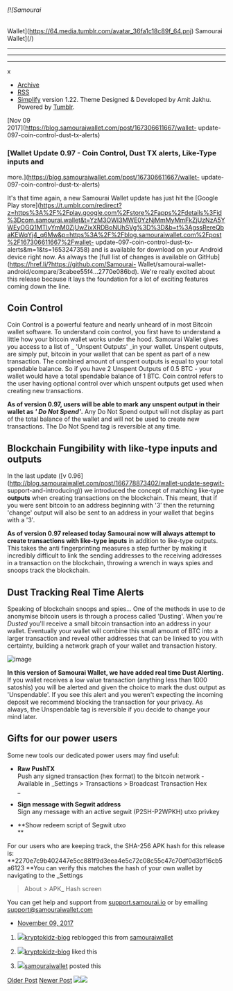 ###### [![Samourai
Wallet](https://64.media.tumblr.com/avatar_36fa1c18c89f_64.pnj) Samourai
Wallet](/)

* * *

* * *

* * *

x

  * [Archive](/archive)
  * [RSS](https://blog.samouraiwallet.com/rss)
  * [Simplify](http://simplifytheme.tumblr.com) version 1.22. Theme Designed & Developed by [](http://amitjakhu.com)Amit Jakhu. Powered by [Tumblr](http://tumblr.com).

[Nov 09  
2017](https://blog.samouraiwallet.com/post/167306611667/wallet-
update-097-coin-control-dust-tx-alerts)

### [Wallet Update 0.97 - Coin Control, Dust TX alerts, Like-Type inputs and
more.](https://blog.samouraiwallet.com/post/167306611667/wallet-
update-097-coin-control-dust-tx-alerts)

It's that time again, a new Samourai Wallet update has just hit the [Google
Play
store](https://t.umblr.com/redirect?z=https%3A%2F%2Fplay.google.com%2Fstore%2Fapps%2Fdetails%3Fid%3Dcom.samourai.wallet&t=YzM3OWI3MWE0YzNjMmMyMmFkZjUzNzA5YWEyOGQ1MTIyYmM0ZjUwZixXRDBoNUhSVg%3D%3D&b=t%3AgssRereQbaKEWqYj4_q6Mw&p=https%3A%2F%2Fblog.samouraiwallet.com%2Fpost%2F167306611667%2Fwallet-
update-097-coin-control-dust-tx-alerts&m=1&ts=1653247358) and is available for
download on your Android device right now. As always the [full list of changes
is available on GitHub](https://href.li/?https://github.com/Samourai-
Wallet/samourai-wallet-android/compare/3cabee55f4...2770e086bd). We're really
excited about this release because it lays the foundation for a lot of
exciting features coming down the line.

## Coin Control

Coin Control is a powerful feature and nearly unheard of in most Bitcoin
wallet software. To understand coin control, you first have to understand a
little how your bitcoin wallet works under the hood. Samourai Wallet gives you
access to a list of _  'Unspent Outputs' _in your wallet. Unspent outputs, are
simply put, bitcoin in your wallet that can be spent as part of a new
transaction. The combined amount of unspent outputs is equal to your total
spendable balance. So if you have 2 Unspent Outputs of 0.5 BTC - your wallet
would have a total spendable balance of 1 BTC. Coin control refers to the user
having optional control over which unspent outputs get used when creating new
transactions.

 **As of version 0.97, users will be able to mark any unspent output in their
wallet as   _' Do Not Spend'_.** Any Do Not Spend output will not display as
part of the total balance of the wallet and will not be used to create new
transactions. The Do Not Spend tag is reversible at any time.

## Blockchain Fungibility with like-type inputs and outputs

In the last update ([v
0.96](http://blog.samouraiwallet.com/post/166778873402/wallet-update-segwit-
support-and-introducing)) we introduced the concept of matching like-type
**outputs** when creating transactions on the blockchain. This meant, that if
you were sent bitcoin to an address beginning with '3′ then the returning
'change' output will also be sent to an address in your wallet that begins
with a '3′.

 **As of version 0.97 released today Samourai now will always attempt to
create transactions with like-type inputs** in addition to like-type outputs.
This takes the anti fingerprinting measures a step further by making it
incredibly difficult to link the sending addresses to the receiving addresses
in a transaction on the blockchain, throwing a wrench in ways spies and snoops
track the blockchain.

## Dust Tracking Real Time Alerts

Speaking of blockchain snoops and spies… One of the methods in use to de
anonymise bitcoin users is through a process called 'Dusting'. When you're
_Dusted_ you'll receive a small bitcoin transaction into an address in your
wallet. Eventually your wallet will combine this small amount of BTC into a
larger transaction and reveal other addresses that can be linked to you with
certainty, building a network graph of your wallet and transaction history.

![image](https://64.media.tumblr.com/90400e7cde10287f383269edaef9ccba/tumblr_inline_oz5qgcF8Mz1tu47rq_640.jpg)

 **In this version of Samourai Wallet, we have added real time Dust
Alerting.** If you wallet receives a low value transaction (anything less than
1000 satoshis) you will be alerted and given the choice to mark the dust
output as 'Unspendable'. If you see this alert and you weren't expecting the
incoming deposit we recommend blocking the transaction for your privacy. As
always, the Unspendable tag is reversible if you decide to change your mind
later.

## Gifts for our power users

Some new tools our dedicated power users may find useful:

  *  **Raw PushTX**  
Push any signed transaction (hex format) to the bitcoin network - Available in
_Settings > Transactions > Broadcast Transaction Hex  
_  

  *  **Sign message with Segwit address**  
Sign any message with an active segwit (P2SH-P2WPKH) utxo privkey  
  

  *  **Show redeem script of Segwit utxo      
**  

For our users who are keeping track, the SHA-256 APK hash for this release is:
**2270e7c9b402447e5cc881f9d3eea4e5c72c08c55c47c70df0d3bf16cb5a6123  **You can
verify this matches the hash of your own wallet by navigating to the _Settings
> About > APK_ Hash screen

You can get help and support from
[support.samourai.io](https://href.li/?https://support.samourai.io) or by
emailing support@samouraiwallet.com

  * [November 09, 2017](https://blog.samouraiwallet.com/post/167306611667/wallet-update-097-coin-control-dust-tx-alerts)

  1. [![](https://64.media.tumblr.com/avatar_7c8acd856cf5_16.pnj)](https://kryptokidz-blog.tumblr.com/ "KryptoKidz")[kryptokidz-blog](https://kryptokidz-blog.tumblr.com/post/167306886764 "KryptoKidz") reblogged this from [samouraiwallet](https://blog.samouraiwallet.com/ "Samourai Wallet")

  2. [![](https://64.media.tumblr.com/avatar_7c8acd856cf5_16.pnj)](https://kryptokidz-blog.tumblr.com/ "KryptoKidz ")[kryptokidz-blog](https://kryptokidz-blog.tumblr.com/ "KryptoKidz") liked this 

  3. [![](https://64.media.tumblr.com/avatar_36fa1c18c89f_16.pnj)](https://blog.samouraiwallet.com/ "Samourai Wallet")[samouraiwallet](https://blog.samouraiwallet.com/ "Samourai Wallet") posted this 

[Older Post](https://blog.samouraiwallet.com/post/166778873402) [Newer
Post](https://blog.samouraiwallet.com/post/168785913782)
![](https://px.srvcs.tumblr.com/impixu?T=1653247358&J=eyJ0eXBlIjoidXJsIiwidXJsIjoiaHR0cDovL2Jsb2cuc2Ftb3VyYWl3YWxsZXQuY29tL3Bvc3QvMTY3MzA2NjExNjY3L3dhbGxldC11cGRhdGUtMDk3LWNvaW4tY29udHJvbC1kdXN0LXR4LWFsZXJ0cyIsInJlcXR5cGUiOjAsInJvdXRlIjoiL3Bvc3QvOmlkLzpzdW1tYXJ5Iiwibm9zY3JpcHQiOjF9&U=OLNAEIEEBL&K=c187c65a70d6d4bb107e1cfdcabef7bcb92cfd6b9fc5c54cb4d434c840fbf452&R=)![](https://px.srvcs.tumblr.com/impixu?T=1653247358&J=eyJ0eXBlIjoicG9zdCIsInVybCI6Imh0dHA6Ly9ibG9nLnNhbW91cmFpd2FsbGV0LmNvbS9wb3N0LzE2NzMwNjYxMTY2Ny93YWxsZXQtdXBkYXRlLTA5Ny1jb2luLWNvbnRyb2wtZHVzdC10eC1hbGVydHMiLCJyZXF0eXBlIjowLCJyb3V0ZSI6Ii9wb3N0LzppZC86c3VtbWFyeSIsInBvc3RzIjpbeyJwb3N0aWQiOiIxNjczMDY2MTE2NjciLCJibG9naWQiOjIzNTE1Mjc3Mywic291cmNlIjozM31dLCJub3NjcmlwdCI6MX0=&U=NFGFHFKHKP&K=ac696283fb0bcfd7e5c6889af5e216f621967e79451439935df7113bc2116b0e&R=)

